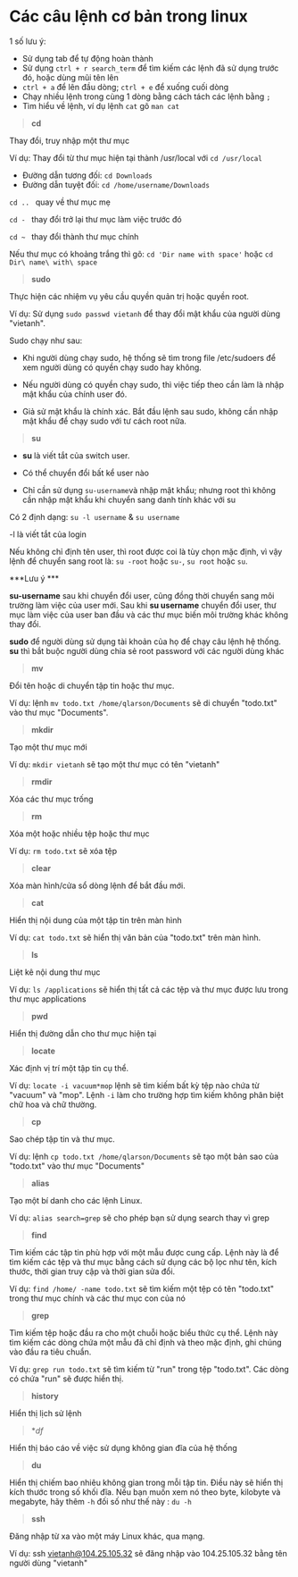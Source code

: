 # Các câu lệnh cơ bản trong linux

1 số lưu ý:
* Sử dụng tab để tự động hoàn thành
* Sử dụng `ctrl + r search_term` để tìm kiếm các lệnh đã sử dụng trước đó, hoặc dùng mũi tên lên
* `ctrl + a` để lên đầu dòng; `ctrl + e` để xuống cuối dòng
* Chạy nhiều lệnh trong cùng 1 dòng bằng cách tách các lệnh bằng `;`
* Tìm hiểu về lệnh, ví dụ lệnh `cat` gõ `man cat`


> **cd**

Thay đổi, truy nhập một thư mục

Ví dụ: Thay đổi từ thư mục hiện tại thành /usr/local với `cd /usr/local`

* Đường dẫn tương đối: `cd Downloads`
* Đường dẫn tuyệt đối: `cd /home/username/Downloads`

`cd .. ` quay về thư mục mẹ

`cd - ` thay đổi trở lại thư mục làm việc trước đó

`cd ~ ` thay đổi thành thư mục chính

Nếu thư mục có khoảng trắng thì gõ: `cd 'Dir name with space'` hoặc `cd Dir\ name\ with\ space`


>**sudo**

Thực hiện các nhiệm vụ yêu cầu quyền quản trị hoặc quyền root.

Ví dụ: Sử dụng `sudo passwd vietanh` để thay đổi mật khẩu của người dùng "vietanh".

Sudo chạy như sau:

* Khi người dùng chạy sudo, hệ thống sẽ tìm trong file /etc/sudoers để xem người dùng có quyền chạy sudo hay không.

* Nếu người dùng có quyền chạy sudo, thì việc tiếp theo cần làm là nhập mật khẩu của chính user đó.

* Giả sử mật khẩu là chính xác. Bắt đầu lệnh sau sudo, không cần nhập mật khẩu để chạy sudo với tư cách root nữa.

>**su**

* **su** là viết tắt của switch user.

* Có thể chuyển đổi bất kể user nào

* Chỉ cần sử dụng `su-username`và nhập mật khẩu; nhưng root thì không cần nhập mật khẩu khi chuyển sang danh tính khác với su

Có 2 định dạng: `su -l username` & `su username`

-l là viết tắt của login

Nếu không chỉ định tên user, thì root được coi là tùy chọn mặc định, vì vậy lệnh để chuyển sang root là: `su -root` hoặc `su-`, `su root` hoặc `su`.

***Lưu ý ***

**su-username** sau khi chuyển đổi user, cũng đồng thời chuyển sang môi trường làm việc của user mới. Sau khi **su username** chuyển đổi user, thư mục làm việc của user ban đầu và các thư mục biến môi trường khác không thay đổi.

**sudo** để người dùng sử dụng tài khoản của họ để chạy câu lệnh hệ thống. **su** thì bắt buộc người dùng chia sẻ root password với các người dùng khác

>**mv**

Đổi tên hoặc di chuyển tập tin hoặc thư mục.

Ví dụ: lệnh `mv todo.txt /home/qlarson/Documents` sẽ di chuyển "todo.txt" vào thư mục "Documents".

>**mkdir**

Tạo một thư mục mới

Ví dụ: `mkdir vietanh` sẽ tạo một thư mục có tên "vietanh"

>**rmdir**

Xóa các thư mục trống

>**rm**

Xóa một hoặc nhiều tệp hoặc thư mục

Ví dụ: `rm todo.txt` sẽ xóa tệp

>**clear**

Xóa màn hình/cửa sổ dòng lệnh để bắt đầu mới.

>**cat**

Hiển thị nội dung của một tập tin trên màn hình

Ví dụ: `cat todo.txt` sẽ hiển thị văn bản của "todo.txt" trên màn hình.

> **ls**

Liệt kê nội dung thư mục

Ví dụ: `ls /applications` sẽ hiển thị tất cả các tệp và thư mục được lưu trong thư mục applications

>**pwd**

Hiển thị đường dẫn cho thư mục hiện tại

>**locate**

Xác định vị trí một tập tin cụ thể.

Ví dụ: `locate -i vacuum*mop` lệnh sẽ tìm kiếm bất kỳ tệp nào chứa từ "vacuum" và "mop". Lệnh `-i` làm cho trường hợp tìm kiếm không phân biệt chữ hoa và chữ thường.

>**cp**

Sao chép tập tin và thư mục.

Ví dụ: lệnh `cp todo.txt /home/qlarson/Documents` sẽ tạo một bản sao của "todo.txt" vào thư mục "Documents"

>**alias**

Tạo một bí danh cho các lệnh Linux.

Ví dụ: `alias search=grep` sẽ cho phép bạn sử dụng search thay vì grep

>**find**

Tìm kiếm các tập tin phù hợp với một mẫu được cung cấp. Lệnh này là để tìm kiếm các tệp và thư mục bằng cách sử dụng các bộ lọc như tên, kích thước, thời gian truy cập và thời gian sửa đổi. 

Ví dụ: `find /home/ -name todo.txt` sẽ tìm kiếm một tệp có tên "todo.txt" trong thư mục chính và các thư mục con của nó

>**grep**

Tìm kiếm tệp hoặc đầu ra cho một chuỗi hoặc biểu thức cụ thể. Lệnh này tìm kiếm các dòng chứa một mẫu đã chỉ định và theo mặc định, ghi chúng vào đầu ra tiêu chuẩn.

Ví dụ: `grep run todo.txt` sẽ tìm kiếm từ "run" trong tệp "todo.txt". Các dòng có chứa "run" sẽ được hiển thị.

>**history**

Hiển thị lịch sử lệnh

>**df*

Hiển thị báo cáo về việc sử dụng không gian đĩa của hệ thống

>**du**

Hiển thị chiếm bao nhiêu không gian trong mỗi tập tin. Điều này sẽ hiển thị kích thước trong số khối đĩa. Nếu bạn muốn xem nó theo byte, kilobyte và megabyte, hãy thêm `-h` đối số như thế này : `du -h`

>**ssh**

Đăng nhập từ xa vào một máy Linux khác, qua mạng.

Ví dụ: ssh vietanh@104.25.105.32 sẽ đăng nhập vào 104.25.105.32 bằng tên người dùng "vietanh"

